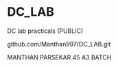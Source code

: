 # DC_LAB
DC lab practicals (PUBLIC)

github.com/Manthan997/DC_LAB.git

MANTHAN PARSEKAR
45
A3 BATCH
